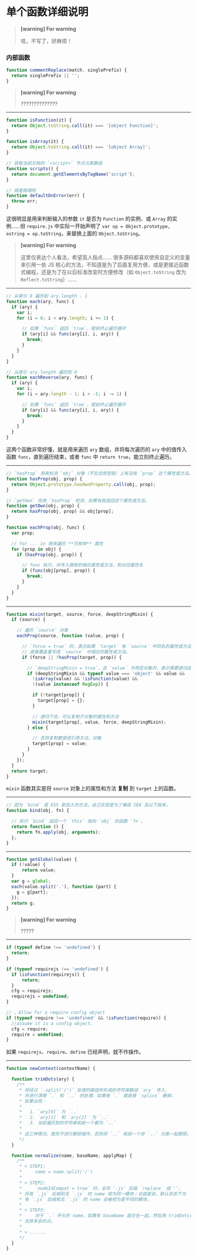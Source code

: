 # 单个函数详细说明

> **[warning] For warning**
>
> 哇，不写了，好麻烦！


### 内部函数

```js
function commentReplace(match, singlePrefix) {
  return singlePrefix || '';
}
```
> **[warning] For warning**
>
> ??????????????

---

```js
function isFunction(it) {
  return Object.toString.call(it) === '[object Function]';
}

function isArray(it) {
  return Object.toString.call(it) === '[object Array]';
}

// 获取当前文档的 `<script>` 节点元素数组
function scripts() {
  return document.getElementsByTagName('script');
}

// 就是抛错啦
function defaultOnError(err) {
  throw err;
}
```

这很明显是用来判断输入的参数 `it` 是否为 `Function` 的实例、或 `Array` 的实例……但 `require.js` 中实际一开始声明了 `var op = Object.prototype, ostring = op.toString`，来替换上面的 `Object.toString`。

> **[warning] For warning**
>
> 这里仅表达个人看法，希望高人指点……
> 很多源码都喜欢使用自定义的变量来引用一些 JS 核心的方法，不知道是为了后面复用方便，或是更接近函数式编程，还是为了在以后标准改变时方便修改（如 `Object.toString` 改为 `Reflect.toString`）……

---

```js
// 从索引 0 遍历到 ary.length - 1
function each(ary, func) {
  if (ary) {
    var i;
    for (i = 0; i < ary.length; i += 1) {

      // 如果 `func` 返回 `true`，提前终止遍历循环
      if (ary[i] && func(ary[i], i, ary)) {
        break;
      }
    }
  }
}

// 从索引 ary.length 遍历到 0
function eachReverse(ary, func) {
  if (ary) {
    var i;
    for (i = ary.length - 1; i > -1; i -= 1) {

      // 如果 `func` 返回 `true`，提前终止遍历循环
      if (ary[i] && func(ary[i], i, ary)) {
        break;
      }
    }
  }
}
```

这两个函数非常好懂，就是用来遍历 `ary` 数组，并将每次遍历的 `ary` 中的值传入函数 `func`，直到遍历结束，或者 `func` 中 `return true`，能立刻终止遍历。

---

```js
// `hasProp` 用来检测 `obj` 对象（不包含原型链）上有没有 `prop` 这个属性或方法。
function hasProp(obj, prop) {
  return Object.prototype.hasOwnProperty.call(obj, prop);
}

// `getOwn` 先用 `hasProp` 检测，如果有就返回这个属性或方法。
function getOwn(obj, prop) {
  return hasProp(obj, prop) && obj[prop];
}
```

```js
function eachProp(obj, func) {
  var prop;

  // for ... in 用来遍历 **可枚举** 属性
  for (prop in obj) {
    if (hasProp(obj, prop)) {

      // func 执行，并传入拥有的相应属性或方法，和对应属性名
      if (func(obj[prop], prop)) {
        break;
      }
    }
  }
}
```

---

```js
function mixin(target, source, force, deepStringMixin) {
  if (source) {

    // 遍历 `source` 对象
    eachProp(source, function (value, prop) {

      // `force = true` 时，表示如果 `target` 有 `source` 中同名的属性或方法，
      // 直接覆盖重写成 `source` 中相应的属性或方法。
      if (force || !hasProp(target, prop)) {

        // `deepStringMixin = true`，且 `value` 为特定对象时，表示需要递归进行深拷贝。
        if (deepStringMixin && typeof value === 'object' && value &&
          !isArray(value) && !isFunction(value) &&
          !(value instanceof RegExp)) {

          if (!target[prop]) {
            target[prop] = {};
          }

          // 递归下去，可以复制子对象的属性和方法
          mixin(target[prop], value, force, deepStringMixin);
        } else {

          // 否则复制数值或引用方法、对象
          target[prop] = value;
        }
      }
    });
  }
  return target;
}
```

`mixin` 函数其实是将 `source` 对象上的属性和方法 **复制** 到 `target` 上的函数。

---

```js
// 因为 `bind` 是 ES5 新加入的方法，自己实现是为了兼容 IE8 及以下版本。
function bind(obj, fn) {

  // 执行 `bind` 返回一个 `this` 指向 `obj` 的函数 `fn`。
  return function () {
    return fn.apply(obj, arguments);
  };
}
```

---

```js
function getGlobal(value) {
  if (!value) {
      return value;
  }
  var g = global;
  each(value.split('.'), function (part) {
    g = g[part];
  });
  return g;
}
```
> **[warning] For warning**
> 
> ?????

---

```js
if (typeof define !== 'undefined') {
  return;
}

if (typeof requirejs !== 'undefined') {
  if (isFunction(requirejs)) {
      return;
  }
  cfg = requirejs;
  requirejs = undefined;
}

// ，Allow for a require config object
if (typeof require !== 'undefined' && !isFunction(require)) {
  //assume it is a config object.
  cfg = require;
  require = undefined;
}
```

如果 `requirejs`、`require`、`define` 已经声明，就不作操作。

---

```js
function newContext(contextName) {

  function trimDots(ary) {
    /**
     * 将经过 `.split('/')` 处理的路径所形成的字符串数组 `ary` 传入，
     * 并进行清理 `.` 和 `..` 的处理，如果有 `.` 就直接 `splice` 删掉，
     * 如果出现：
     *
     *   1. `ary[0]` 为 `..`
     *   2. `ary[1]` 和 `ary[2]` 为 `..`
     *   3. 当前遍历到的字符串和前一个都为 `..`
     * 
     * 这三种情况，就先不进行删除操作，否则将 `..` 和前一个非 `..` 元素一起删除。
     */
  }

  function normalize(name, baseName, applyMap) {
    /**
     * > STEP1:
     *     name = name.split('/')
     * 
     * > STEP2:
     *     `nodeIdCompat = true` 时，会将 '.js' 后缀 `replace` 成 ''，
     * 将有 `.js` 后缀和无 `.js` 的 name 视为同一模块；也就是说，默认状态下为
     * 有 `.js` 后缀和无 `.js` 的 name 会被视为是不同的模块。
     * 
     * > STEP3:
     *     对于 `.` 开头的 name，如果有 baseName 就合在一起，然后用 trimDots()
     * 去除多余的点。
     * 
     * > ......
     */
  }
}
```